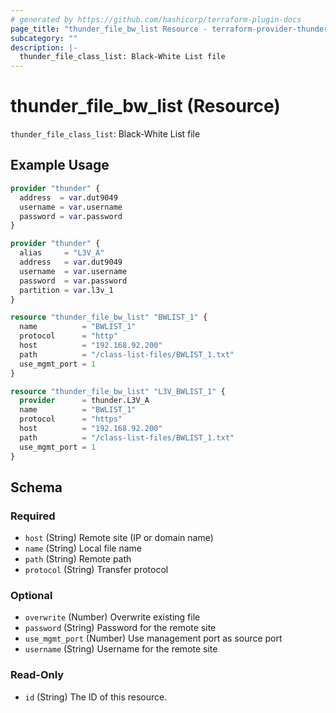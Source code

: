 ```yaml
---
# generated by https://github.com/hashicorp/terraform-plugin-docs
page_title: "thunder_file_bw_list Resource - terraform-provider-thunder"
subcategory: ""
description: |-
  thunder_file_class_list: Black-White List file
---
```


# thunder_file_bw_list (Resource)

`thunder_file_class_list`: Black-White List file

## Example Usage

```terraform
provider "thunder" {
  address  = var.dut9049
  username = var.username
  password = var.password
}

provider "thunder" {
  alias     = "L3V_A"
  address   = var.dut9049
  username  = var.username
  password  = var.password
  partition = var.l3v_1
}

resource "thunder_file_bw_list" "BWLIST_1" {
  name          = "BWLIST_1"
  protocol      = "http"
  host          = "192.168.92.200"
  path          = "/class-list-files/BWLIST_1.txt"
  use_mgmt_port = 1
}

resource "thunder_file_bw_list" "L3V_BWLIST_1" {
  provider      = thunder.L3V_A
  name          = "BWLIST_1"
  protocol      = "https"
  host          = "192.168.92.200"
  path          = "/class-list-files/BWLIST_1.txt"
  use_mgmt_port = 1
}
```

<!-- schema generated by tfplugindocs -->
## Schema

### Required

- `host` (String) Remote site (IP or domain name)
- `name` (String) Local file name
- `path` (String) Remote path
- `protocol` (String) Transfer protocol

### Optional

- `overwrite` (Number) Overwrite existing file
- `password` (String) Password for the remote site
- `use_mgmt_port` (Number) Use management port as source port
- `username` (String) Username for the remote site

### Read-Only

- `id` (String) The ID of this resource.


